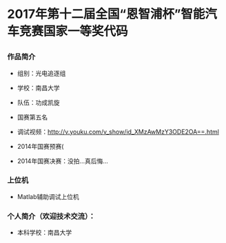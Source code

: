 # 2017年第十二届全国“恩智浦杯”智能汽车竞赛国家一等奖代码<p>

### 作品简介
* 组别：光电追逐组<p>
* 学校：南昌大学<p>
* 队伍：功成凯旋<p>
* 国赛第五名<p>
* 调试视频：http://v.youku.com/v_show/id_XMzAwMzY3ODE2OA==.html<p>
* 2014年国赛预赛(<p>
* 2014年国赛决赛：没拍...真后悔...<p>


### 上位机<p>
* Matlab辅助调试上位机 <p>

### 个人简介（欢迎技术交流）：<p>
* 本科学校：南昌大学<p>


